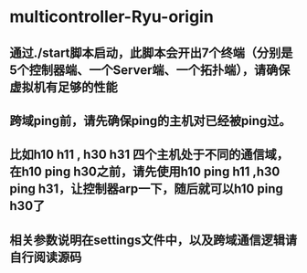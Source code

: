 # multicontroller-Ryu-origin
## 通过./start脚本启动，此脚本会开出7个终端（分别是5个控制器端、一个Server端、一个拓扑端），请确保虚拟机有足够的性能

## 跨域ping前，请先确保ping的主机对已经被ping过。

## 比如h10 h11  , h30 h31 四个主机处于不同的通信域，在h10 ping h30之前，请先使用h10 ping h11 ,h30 ping h31，让控制器arp一下，随后就可以h10 ping h30了

## 相关参数说明在settings文件中，以及跨域通信逻辑请自行阅读源码



